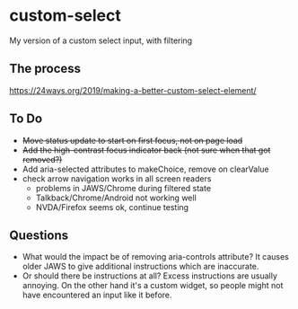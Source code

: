 # custom-select
My version of a custom select input, with filtering

## The process
https://24ways.org/2019/making-a-better-custom-select-element/

## To Do
* <s>Move status update to start on first focus, not on page load</s>
* <s>Add the high-contrast focus indicator back (not sure when that got removed?)</s>
* Add aria-selected attributes to makeChoice, remove on clearValue
* check arrow navigation works in all screen readers
  * problems in JAWS/Chrome during filtered state
  * Talkback/Chrome/Android not working well
  * NVDA/Firefox seems ok, continue testing

## Questions
* What would the impact be of removing aria-controls attribute? It causes older JAWS to give additional instructions which are inaccurate.
* Or should there be instructions at all? Excess instructions are usually annoying. On the other hand it's a custom widget, so people might not have encountered an input like it before. 
